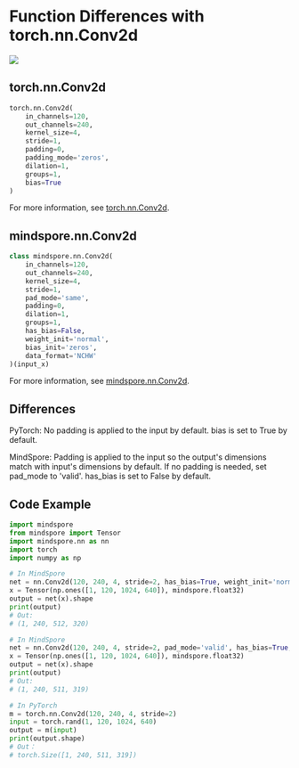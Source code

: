 # Function Differences with torch.nn.Conv2d

<a href="https://gitee.com/mindspore/docs/blob/master/docs/mindspore/source_en/note/api_mapping/pytorch_diff/nn_Conv2d.md" target="_blank"><img src="https://mindspore-website.obs.cn-north-4.myhuaweicloud.com/website-images/master/resource/_static/logo_source_en.png"></a>

## torch.nn.Conv2d

```python
torch.nn.Conv2d(
    in_channels=120,
    out_channels=240,
    kernel_size=4,
    stride=1,
    padding=0,
    padding_mode='zeros',
    dilation=1,
    groups=1,
    bias=True
)
```

For more information, see [torch.nn.Conv2d](https://pytorch.org/docs/1.5.0/nn.html#torch.nn.Conv2d).

## mindspore.nn.Conv2d

```python
class mindspore.nn.Conv2d(
    in_channels=120,
    out_channels=240,
    kernel_size=4,
    stride=1,
    pad_mode='same',
    padding=0,
    dilation=1,
    groups=1,
    has_bias=False,
    weight_init='normal',
    bias_init='zeros',
    data_format='NCHW'
)(input_x)
```

For more information, see [mindspore.nn.Conv2d](https://mindspore.cn/docs/api/en/master/api_python/nn/mindspore.nn.Conv2d.html#mindspore.nn.Conv2d).

## Differences

PyTorch: No padding is applied to the input by default. bias is set to True by default.

MindSpore: Padding is applied to the input so the output's dimensions match with input's dimensions by default. If no padding is needed, set pad_mode to 'valid'. has_bias is set to False by default.

## Code Example

```python
import mindspore
from mindspore import Tensor
import mindspore.nn as nn
import torch
import numpy as np

# In MindSpore
net = nn.Conv2d(120, 240, 4, stride=2, has_bias=True, weight_init='normal')
x = Tensor(np.ones([1, 120, 1024, 640]), mindspore.float32)
output = net(x).shape
print(output)
# Out:
# (1, 240, 512, 320)

# In MindSpore
net = nn.Conv2d(120, 240, 4, stride=2, pad_mode='valid', has_bias=True, weight_init='normal')
x = Tensor(np.ones([1, 120, 1024, 640]), mindspore.float32)
output = net(x).shape
print(output)
# Out:
# (1, 240, 511, 319)

# In PyTorch
m = torch.nn.Conv2d(120, 240, 4, stride=2)
input = torch.rand(1, 120, 1024, 640)
output = m(input)
print(output.shape)
# Out：
# torch.Size([1, 240, 511, 319])
```
